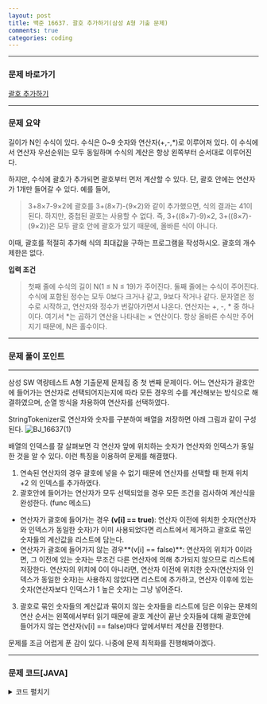 ```yaml
---
layout: post
title: 백준 16637. 괄호 추가하기(삼성 A형 기출 문제)
comments: true 
categories: coding
---
```


- - -
### 문제 바로가기
[괄호 추가하기](https://www.acmicpc.net/problem/16637)

- - - 
### 문제 요약 
길이가 N인 수식이 있다. 수식은 0~9 숫자와 연산자(+,-,*)로 이루어져 있다. 이 수식에서 연산자 우선순위는 모두 동일하며 수식의 계산은 항상 왼쪽부터 순서대로 이루어진다.

하지만, 수식에 괄호가 추가되면 괄호부터 먼저 계산할 수 있다. 단, 괄호 안에는 연산자가 1개만 들어갈 수 있다.
예를 들어,
> 3+8×7-9×2에 괄호를 3+(8×7)-(9×2)와 같이 추가했으면, 식의 결과는 41이 된다. 
> 하지만, 중첩된 괄호는 사용할 수 없다. 
> 즉, 3+((8×7)-9)×2, 3+((8×7)-(9×2))은 모두 괄호 안에 괄호가 있기 때문에, 올바른 식이 아니다.

이때, 괄호를 적절히 추가해 식의 최대값을 구하는 프로그램을 작성하시오. 괄호의 개수 제한은 없다.


**입력 조건** 
>첫째 줄에 수식의 길이 N(1 ≤ N ≤ 19)가 주어진다. 둘째 줄에는 수식이 주어진다. 수식에 포함된 정수는 모두 0보다 크거나 같고, 9보다 작거나 같다. 문자열은 정수로 시작하고, 연산자와 정수가 번갈아가면서 나온다. 연산자는 +, -, * 중 하나이다. 여기서 *는 곱하기 연산을 나타내는 × 연산이다. 항상 올바른 수식만 주어지기 때문에, N은 홀수이다.

- - -

### 문제 풀이 포인트
- - - 
삼성 SW 역량테스트 A형 기출문제 문제집 중 첫 번째 문제이다. 어느 연산자가 괄호안에 들어가는 연산자로 선택되어지는지에 따라 모든 경우의 수를 계산해보는 방식으로 해결하였으며, 순열 방식을 차용하여 연산자를 선택하였다.

StringTokenizer로 연산자와 숫자를 구분하여 배열을 저장하면 아래 그림과 같이 구성된다.
![BJ_16637(1)](https://user-images.githubusercontent.com/39397110/110351712-71e20200-8078-11eb-930f-92d40dda24fe.png)

배열의 인덱스를 잘 살펴보면 각 연산자 앞에 위치하는 숫자가 연산자와 인덱스가 동일한 것을 알 수 있다. 
이런 특징을 이용하여 문제를 해결했다.

1. 연속된 연산자의 경우 괄호에 넣을 수 없기 때문에 연산자를 선택할 때 현재 위치 +2 의 인덱스를 추가하였다.
2. 괄호안에 들어가는 연산자가 모두 선택되었을 경우 모든 조건을 검사하여 계산식을 완성한다. (func 메소드)
  - 연산자가 괄호에 들어가는 경우 **(v[i] == true)**: 
  연산자 이전에 위치한 숫자(연산자와 인덱스가 동일한 숫자)가 이미 사용되었다면 리스트에서 제거하고 
  괄호로 묶인 숫자들의 계산값을 리스트에 담는다.
  - 연산자가 괄호에 들어가지 않는 경우**(v[i] == false)**: 
  연산자의 위치가 0이라면, 그 이전에 있는 숫자는 무조건 다른 연산자에 의해 추가되지 않으므로 리스트에 저장한다.
  연산자의 위치에 0이 아니라면, 연산자 이전에 위치한 숫자(연산자와 인덱스가 동일한 숫자)는 사용하지 않았다면 리스트에 추가하고, 연산자 이후에 있는 숫자(연산자보다 인덱스가 1 높은 숫자)는 그냥 넣어준다.

3. 괄호로 묶인 숫자들의 계산값과 묶이지 않는 숫자들을 리스트에 담은 이유는 문제의 연산 순서는 왼쪽에서부터 읽기 때문에 괄호 계산이 끝난 숫자들에 대해 괄호안에 들어가지 않는 연산자(v[i] == false)마다 앞에서부터 계산을 진행한다.

문제를 조금 어렵게 푼 감이 있다. 나중에 문제 최적화를 진행해봐야겠다.
- - -
###  문제 코드[JAVA]
<details>
<summary>코드 펼치기</summary>
<div markdown="1">

- - -
```java

import java.util.*;
import java.io.*;

public class Main {
  static char[] op;
  static int[] num;
  static int n, ans= Integer.MIN_VALUE; // 출력 범위가 -2^31 ~ 2^31이기 때문에
  public static void main(String[] args) throws NumberFormatException, IOException {
    BufferedReader br = new BufferedReader(new InputStreamReader(System.in));
    n = Integer.parseInt(br.readLine());
    String str = br.readLine();
    StringTokenizer st_num = new StringTokenizer(str, "+*-");
    StringTokenizer st_op = new StringTokenizer(str, "1234567890");
    
    num = new int[n - n/2];
    op = new char[n/2];
    for(int i = 0; i < num.length;i++) {
      num[i] = Integer.parseInt(st_num.nextToken());
    }
    for(int i = 0; i < op.length; i++) {
      op[i] = st_op.nextToken().charAt(0);
    }
    
    
    solve(0, new boolean[op.length]);
    System.out.println(ans);
  }
  
  private static void solve(int idx, boolean[] v) {
    if(idx >= op.length) {
      //System.out.println(Arrays.toString(v));
      func(v);
      return;
    }
    v[idx] = true;
    //현재 위치의 연산자를 괄호에 넣었을 경우에 
    //바로 다음 인덱스는 괄호에 넣지 못하기 때문에 +2
    solve(idx+2, v); 

    
    v[idx] = false;
    solve(idx+1, v);
    
  }
  private static void func(boolean[] v) {
    boolean[] numV = new boolean[num.length];
    LinkedList<Integer> num_list = new LinkedList<>();
    for(int i = 0; i < v.length;i++) {
      if(v[i]) { // 괄호
        int n = cal(i, num[i], num[i+1]); // 괄호 계산
        if(numV[i]) { // 만약 연산자 이전 위치의 숫자가 리스트에 들어가있다면
          num_list.removeLast();
        }
        numV[i] = true; numV[i+1]= true; // 숫자를 사용하였으므로 체크
        num_list.add(n);
      }
      else {
        if(i ==0) {
          num_list.add(num[0]);
          numV[i] = true;
        }else {
          if(!numV[i]) { // 연산자 이전 위치의 숫자를 사용하지 않았다면
            numV[i] = true; 
            num_list.add(num[i]); // 사용 체크 후 리스트에 담기
          }
          // 연산자 다음 위치의 경우 괄호 부분에서 체크하기 때문에 그냥 넣기
          numV[i+1] = true; 
          num_list.add(num[i+1]);
        }
      }
    }
    // 괄호 계산 이후에 남아있는 숫자가 있다면 모두 리스트로
    for(int i = 0; i < num.length; i++) {
      if(!numV[i]) {
        num_list.add(num[i]);
      }
    }
    //System.out.println(num_list);
    
    //리스트의 첫부분부터 순서대로 연산
    int sum = num_list.poll();
    for(int i = 0; i < v.length;i++) {
      if(!v[i]) {
        sum = cal(i, sum, num_list.poll());
      }
    }
    ans = Math.max(sum, ans);
    //System.out.println(sum);
    
  }

  private static int cal(int i, int num1, int num2) {
    switch(op[i]) {
    case '+':
      return num1+num2;
    case '*':
      return num1*num2;
    default:
      return num1-num2;
    }
    
  }
}


```
</div>
</details>